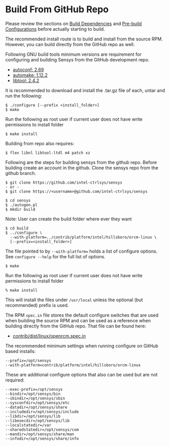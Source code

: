 # Build From GitHub Repo

Please review the sections on [Build Dependencies](2-Build-and-Installation-Guide/2.1-Sensys-Build-and-Installation/2.1.01-Build-Dependencies.html) and [Pre-build Configurations](2-Build-and-Installation-Guide/2.1-Sensys-Build-and-Installation/2.1.02-Pre-build-Configuration.html) before actually starting to build.

The recommended install route is to build and install from the source RPM.  However, you can build directly from the GitHub repo as well.

Following GNU build tools minimum versions are requirement for configuring and building Sensys from the GitHub development repo.

* [autoconf: 2.69](https://www.gnu.org/software/autoconf/)
* [automake: 1.12.2](http://www.gnu.org/software/automake/)
* [libtool:  2.4.2](https://www.gnu.org/software/libtool/)

It is recommended to download and install the .tar.gz file of each, untar and run the following:
```
$ ./configure [--prefix <install_folder>]
$ make
```
Run the following as root user if current user does not have write permissions to install folder
```
$ make install
```
Building from repo also requires:
```
$ flex libnl libtool-ltdl m4 patch xz
```

Following are the steps for building sensys from the github repo. Before building create an account in the github. Clone the sensys repo from the github branch.
```
$ git clone https://github.com/intel-ctrlsys/sensys
- or -
$ git clone https://<username>@github.com/intel-ctrlsys/sensys

$ cd sensys
$ ./autogen.pl
$ mkdir build
```
Note: User can create the build folder where ever they want
```
$ cd build
$ ../configure \
  --with-platform=../contrib/platform/intel/hillsboro/orcm-linux \
  [--prefix=<install_folder>]
```

The file pointed to by `--with-platform=` holds a list of configure
options.  See `configure --help` for the full list of options.
```
$ make
```
Run the following as root user if current user does not have write permissions to install folder
```
% make install
```
This will install the files under `/usr/local` unless the optional (but recommended) prefix is used.

The RPM `spec.in` file stores the default configure switches that are used when building the source RPM and can be used as a reference when building directly from the GitHub repo.  That file can be found here:

* [contrib/dist/linux/openrcm.spec.in](https://github.com/intel-ctrlsys/sensys/blob/master/contrib/dist/linux/openrcm.spec.in)

The recommended minimum settings when running configure on GitHub based installs:

```
--prefix=/opt/sensys
--with-platform=contrib/platform/intel/hillsboro/orcm-linux
```

These are additional configure options that also can be used but are not required:

```
--exec-prefix=/opt/sensys
--bindir=/opt/sensys/bin
--sbindir=/opt/sensys/sbin
--sysconfdir=/opt/sensys/etc
--datadir=/opt/sensys/share
--includedir=/opt/sensys/include
--libdir=/opt/sensys/lib
--libexecdir=/opt/sensys/lib
--localstatedir=/var
--sharedstatedir=/opt/sensys/com
--mandir=/opt/sensys/share/man
--infodir=/opt/sensys/share/info
```
